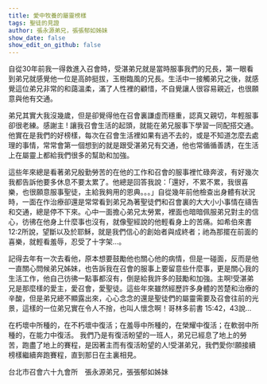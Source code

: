 ```yaml
---
title: 愛中牧養的屬靈榜樣
tags: 聖徒的見證
author: 張永源弟兄，張張郁如姊妹
show_date: false
show_edit_on_github: false
---
```


自從30年前我一得救進入召會時，受湛弟兄就是當時服事我們的兄長，第一眼看到弟兄就感覺他一位是高帥挺拔，玉樹臨風的兄長。生活中一接觸弟兄之後，就感覺這位弟兄非常的和藹溫柔，滿了人性裡的顧惜，不自覺讓人很容易親近，也很願意與他有交通。

弟兄其實大我沒幾歲，但是卻覺得他在召會裏謙虛而穩重，認真又親切，年輕服事卻很老練。感謝主 ! 讓我召會生活的起頭，就能在弟兄服事下學習一同配搭交通。他實在是我們的好榜樣，每次在召會生活裡如果有過不去的，或是不知道怎麼去處理的事情，常常會第一個想到的就是跟受湛弟兄有交通，他也常循循善誘，在生活上在屬靈上都給我們很多的幫助和加強。

這些年來總是看著弟兄殷勤勞苦的在他的工作和召會的服事裡忙碌奔波，有好幾次我都告訴他要多休息不要太累了。他總是回答我說：「還好，不累不累，我很喜樂，也很願意服事聖徒，主給我夠用的恩典。。。」自從幾年前他檢查出身體有狀況時，一面在作治療卻還是常常看到弟兄為著聖徒們和召會裏的大大小小事情在禱告和交通，總是停不下來。心中一面擔心弟兄太勞累，裡面也暗暗佩服弟兄對主的信心，彷彿在他身上什麼事也沒有，就像聖經說的他輕看身上的苦痛。如希伯來書 12:2所說，望斷以及於耶穌，就是我們信心的創始者與成終者；祂為那擺在前面的喜樂，就輕看羞辱，忍受了十字架...。 

記得去年有一次去看他，原本想要鼓勵他也關心他的病情，但是一碰面，反而是他一直關心問候弟兄姊妹，也告訴我在召會的服事上要留意些什麼事，更是關心我的生活工作，他自己彷彿一點事都沒有，倒是給我許多的鼓勵和加強。主啊!受湛弟兄是那麼樣的愛主，愛召會，愛聖徒。這些年來雖然經歷許多身體的苦楚和治療的辛酸，但是弟兄總不顯露出來，心心念念的還是聖徒們的屬靈需要及召會往前的光景，這樣的一位弟兄實在令人不捨，也叫人懷念啊！哥林多前書 15:42，43說…

在朽壞中所種的，在不朽壞中復活；在羞辱中所種的，在榮耀中復活；在軟弱中所種的，在能力中復活。 我們乃是有復活盼望的一班人，弟兄已經息了地上的勞苦，跑盡了地上的賽程，是因著主而有復活盼望的人!受湛弟兄，我們愛你!願接續榜樣繼續奔跑賽程，直到那日在主裏相見。

台北市召會六十九會所　張永源弟兄，張張郁如姊妹



